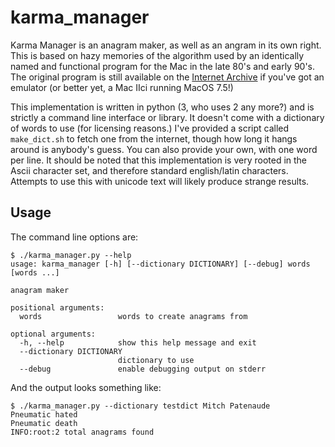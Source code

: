 # karma_manager

Karma Manager is an anagram maker, as well as an angram in its own right.  This is based on hazy memories of the algorithm used by
an identically named and functional program for the Mac in the late 80's and early 90's.  The original program is still available on
the [Internet Archive](https://archive.org/details/MacintoshSharewareGamesK) if you've got an emulator (or better yet, a Mac IIci
running MacOS 7.5!)

This implementation is written in python (3, who uses 2 any more?) and is strictly a command line interface or library.  It doesn't come
with a dictionary of words to use (for licensing reasons.)  I've provided a script called `make_dict.sh` to fetch one from the internet,
though how long it hangs around is anybody's guess.  You can also provide your own, with one word per line.  It should be noted that
this implementation is very rooted in the Ascii character set, and therefore standard english/latin characters.  Attempts to use this
with unicode text will likely produce strange results.

## Usage
The command line options are:
```
$ ./karma_manager.py --help
usage: karma_manager [-h] [--dictionary DICTIONARY] [--debug] words [words ...]

anagram maker

positional arguments:
  words                 words to create anagrams from

optional arguments:
  -h, --help            show this help message and exit
  --dictionary DICTIONARY
                        dictionary to use
  --debug               enable debugging output on stderr
```

And the output looks something like:
```
$ ./karma_manager.py --dictionary testdict Mitch Patenaude
Pneumatic hated
Pneumatic death
INFO:root:2 total anagrams found
```
